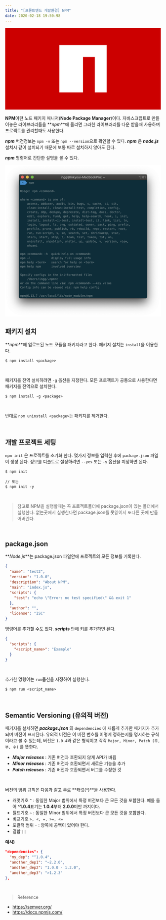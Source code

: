 ```yaml
---
title: "[프론트엔드 개발환경] NPM"
date: 2020-02-18 19:50:98
---
```


![npm](./npm.png)

**NPM**이란 노드 패키지 매니저(**Node Package Manager**)이다.
자바스크립트로 만들어놓은 라이브러리들을 **_npm_**에 올리면 그러한 라이브러리를 다운 받을때 사용하며 프로젝트를 관리할때도 사용한다.

**_npm_** 버전정보는 `npm -v` 또는 `npm --version`으로 확인할 수 있다.
**_npm_** 은 **_node.js_** 설치시 같이 설치되기 때문에 보통 따로 설치하지 않아도 된다.

**_npm_** 명령어로 간단한 설명을 볼 수 있다.

![npm2](./npm2.png)

## 패키지 설치

**_npm_**에 업로드된 노드 모듈을 패키지라고 한다. 패키지 설치는 `install`을 이용한다.

```
$ npm install <package>
```

<br>

패키지를 전역 설치하려면 `-g` 옵션을 지정한다. 모든 프로젝트가 공통으로 사용한다면 패키지를 전역으로 설치한다.

```
$ npm install -g <package>
```

<br>

반대로 `npm uninstall <package>`는 패키지를 제거한다.

<br>

## 개발 프로젝트 세팅

`npm init` 은 프로젝트를 초기화 한다. 몇가지 정보를 입력한 후에 `package.json` 파일이 생성 된다.
정보를 디폴트로 설정하려면 `--yes` 또는 `-y` 옵션을 지정하면 된다.

```
$ npm init

// 또는
$ npm init -y
```

<br>

> 참고로 NPM을 실행할때는 꼭 프로젝트폴더에 package.json이 있는 폴더에서 실행한다. 없는곳에서 실행한다면 package.json를 못읽어서 또다른 곳에 만들어버린다.

<br>

## package.json

**_Node.js_**는 package.json 파일안에 프로젝트의 모든 정보를 기록한다.

```package.json
{
  "name": "test2",
  "version": "1.0.0",
  "description": "About NPM",
  "main": "index.js",
  "scripts": {
    "test": "echo \"Error: no test specified\" && exit 1"
  },
  "author": "",
  "license": "ISC"
}
```

명령어를 추가할 수도 있다. **_scripts_** 안에 키를 추가하면 된다.

```package.json
{
  "scripts": {
    "<script_name>": "Example"
  }
}
```

<br>

추가한 명령어는 `run`옵션을 지정하여 실행한다.

```
$ npm run <script_name>
```

<br>

## Semantic Versioning (유의적 버전)

패키지를 설치하면 **_package.json_** 의 `dependencies` 에 새롭게 추가한 패키지가 추가되며 버전이 표시된다. 유의적 버전은 이 버전 번호를 어떻게 정하는지를 명시하는 규칙이라고 볼 수 있는데, 버전은 `1.0.4`와 같은 형식이고 각각 `Major, Minor, Patch (주, 부, 수)` 를 뜻한다.

- **_Major releases_** : 기존 버전과 호환되지 않게 API가 바뀜
- **_Minor releases_** : 기존 버전과 호환되면서 새로운 기능을 추가
- **_Patch releases_** : 기존 버전과 호환되면서 버그를 수정한 것

<br>

버전의 범위 규칙은 다음과 같고 주로 **캐럿(^)**을 사용한다.

- 캐럿기호 `^` : 동일한 Major 범위에서 특정 버전보다 큰 모든 것을 포함한다. 예를 들어 **^1.0.4**표기는 **1.0.4**부터 **2.0.0**미만 까지이다.
- 틸드기호 `~` : 동일한 Minor 범위에서 특정 버전보다 큰 모든 것을 포함한다.
- 비교기호 `>, <, =, >=, <=`
- 포괄적 범위 `-` : 양쪽에 공백이 있어야 한다.
- 결합 `||`

**예시)**

```package.json
"dependencies": {
  "my_dep": "^1.0.4",
  "another_dep1": "~2.2.0",
  "another_dep2": "1.0.0 - 1.2.0",
  "another_dep3": ">1.2.3"
},
```

<br>

> Reference

- https://semver.org/
- https://docs.npmjs.com/
